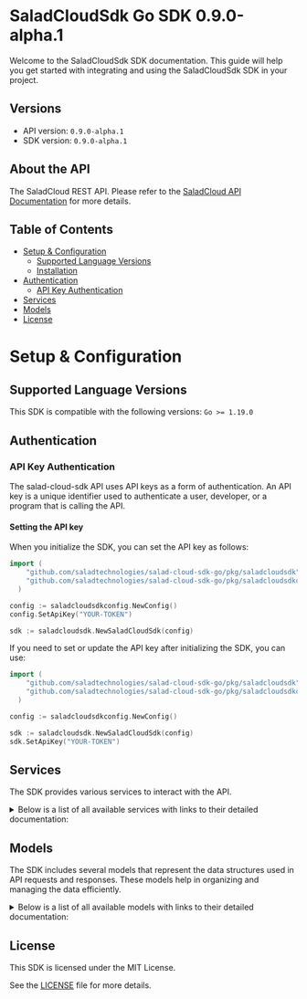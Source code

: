 # SaladCloudSdk Go SDK 0.9.0-alpha.1

Welcome to the SaladCloudSdk SDK documentation. This guide will help you get started with integrating and using the SaladCloudSdk SDK in your project.

## Versions

- API version: `0.9.0-alpha.1`
- SDK version: `0.9.0-alpha.1`

## About the API

The SaladCloud REST API. Please refer to the [SaladCloud API Documentation](https://docs.salad.com/api-reference) for more details.

## Table of Contents

- [Setup & Configuration](#setup--configuration)
  - [Supported Language Versions](#supported-language-versions)
  - [Installation](#installation)
- [Authentication](#authentication)
  - [API Key Authentication](#api-key-authentication)
- [Services](#services)
- [Models](#models)
- [License](#license)

# Setup & Configuration

## Supported Language Versions

This SDK is compatible with the following versions: `Go >= 1.19.0`

## Authentication

### API Key Authentication

The salad-cloud-sdk API uses API keys as a form of authentication. An API key is a unique identifier used to authenticate a user, developer, or a program that is calling the API.

#### Setting the API key

When you initialize the SDK, you can set the API key as follows:

```go
import (
    "github.com/saladtechnologies/salad-cloud-sdk-go/pkg/saladcloudsdk"
    "github.com/saladtechnologies/salad-cloud-sdk-go/pkg/saladcloudsdkconfig"
  )

config := saladcloudsdkconfig.NewConfig()
config.SetApiKey("YOUR-TOKEN")

sdk := saladcloudsdk.NewSaladCloudSdk(config)
```

If you need to set or update the API key after initializing the SDK, you can use:

```go
import (
    "github.com/saladtechnologies/salad-cloud-sdk-go/pkg/saladcloudsdk"
    "github.com/saladtechnologies/salad-cloud-sdk-go/pkg/saladcloudsdkconfig"
  )

config := saladcloudsdkconfig.NewConfig()

sdk := saladcloudsdk.NewSaladCloudSdk(config)
sdk.SetApiKey("YOUR-TOKEN")
```

## Services

The SDK provides various services to interact with the API.

<details> 
<summary>Below is a list of all available services with links to their detailed documentation:</summary>

| Name                                                                               |
| :--------------------------------------------------------------------------------- |
| [ContainerGroupsService](documentation/services/container_groups_service.md)       |
| [WorkloadErrorsService](documentation/services/workload_errors_service.md)         |
| [QueuesService](documentation/services/queues_service.md)                          |
| [QuotasService](documentation/services/quotas_service.md)                          |
| [InferenceEndpointsService](documentation/services/inference_endpoints_service.md) |
| [OrganizationDataService](documentation/services/organization_data_service.md)     |
| [WebhookSecretKeyService](documentation/services/webhook_secret_key_service.md)    |

</details>

## Models

The SDK includes several models that represent the data structures used in API requests and responses. These models help in organizing and managing the data efficiently.

<details> 
<summary>Below is a list of all available models with links to their detailed documentation:</summary>

| Name                                                                                               | Description                                                              |
| :------------------------------------------------------------------------------------------------- | :----------------------------------------------------------------------- |
| [ContainerGroupList](documentation/models/container_group_list.md)                                 | Represents a list of container groups                                    |
| [CreateContainerGroup](documentation/models/create_container_group.md)                             | Represents a request to create a container group                         |
| [ContainerGroup](documentation/models/container_group.md)                                          | Represents a container group                                             |
| [UpdateContainerGroup](documentation/models/update_container_group.md)                             | Represents a request to update a container group                         |
| [ContainerGroupInstances](documentation/models/container_group_instances.md)                       | Represents a list of container group instances                           |
| [ContainerGroupInstance](documentation/models/container_group_instance.md)                         | Represents the details of a single container group instance              |
| [WorkloadErrorList](documentation/models/workload_error_list.md)                                   | Represents a list of workload errors                                     |
| [QueueList](documentation/models/queue_list.md)                                                    | Represents a list of queues                                              |
| [CreateQueue](documentation/models/create_queue.md)                                                | Represents a request to create a new queue.                              |
| [Queue](documentation/models/queue.md)                                                             | Represents a queue.                                                      |
| [UpdateQueue](documentation/models/update_queue.md)                                                | Represents a request to update an existing queue.                        |
| [QueueJobList](documentation/models/queue_job_list.md)                                             | Represents a list of queue jobs                                          |
| [CreateQueueJob](documentation/models/create_queue_job.md)                                         | Represents a request to create a queue job                               |
| [QueueJob](documentation/models/queue_job.md)                                                      | Represents a queue job                                                   |
| [Quotas](documentation/models/quotas.md)                                                           | Represents the organization quotas                                       |
| [InferenceEndpointsList](documentation/models/inference_endpoints_list.md)                         | Represents a list of inference endpoints                                 |
| [InferenceEndpoint](documentation/models/inference_endpoint.md)                                    | Represents an inference endpoint                                         |
| [InferenceEndpointJobList](documentation/models/inference_endpoint_job_list.md)                    | Represents a list of inference endpoint jobs                             |
| [CreateInferenceEndpointJob](documentation/models/create_inference_endpoint_job.md)                | Represents a request to create a inference endpoint job                  |
| [InferenceEndpointJob](documentation/models/inference_endpoint_job.md)                             | Represents a inference endpoint job                                      |
| [GpuClassesList](documentation/models/gpu_classes_list.md)                                         | Represents a list of GPU classes                                         |
| [WebhookSecretKey](documentation/models/webhook_secret_key.md)                                     | Represents a webhook secret key                                          |
| [Container](documentation/models/container.md)                                                     | Represents a container                                                   |
| [ContainerRestartPolicy](documentation/models/container_restart_policy.md)                         |                                                                          |
| [ContainerGroupState](documentation/models/container_group_state.md)                               | Represents a container group state                                       |
| [CountryCode](documentation/models/country_code.md)                                                |                                                                          |
| [ContainerGroupNetworking](documentation/models/container_group_networking.md)                     | Represents container group networking parameters                         |
| [ContainerGroupLivenessProbe](documentation/models/container_group_liveness_probe.md)              | Represents the container group liveness probe                            |
| [ContainerGroupReadinessProbe](documentation/models/container_group_readiness_probe.md)            | Represents the container group readiness probe                           |
| [ContainerGroupStartupProbe](documentation/models/container_group_startup_probe.md)                | Represents the container group startup probe                             |
| [ContainerGroupQueueConnection](documentation/models/container_group_queue_connection.md)          | Represents container group queue connection                              |
| [ContainerResourceRequirements](documentation/models/container_resource_requirements.md)           | Represents a container resource requirements                             |
| [ContainerGroupPriority](documentation/models/container_group_priority.md)                         |                                                                          |
| [ContainerGroupStatus](documentation/models/container_group_status.md)                             |                                                                          |
| [ContainerGroupInstanceStatusCount](documentation/models/container_group_instance_status_count.md) | Represents a container group instance status count                       |
| [ContainerNetworkingProtocol](documentation/models/container_networking_protocol.md)               |                                                                          |
| [ContainerGroupProbeTcp](documentation/models/container_group_probe_tcp.md)                        |                                                                          |
| [ContainerGroupProbeHttp](documentation/models/container_group_probe_http.md)                      |                                                                          |
| [ContainerGroupProbeGrpc](documentation/models/container_group_probe_grpc.md)                      |                                                                          |
| [ContainerGroupProbeExec](documentation/models/container_group_probe_exec.md)                      |                                                                          |
| [ContainerProbeHttpScheme](documentation/models/container_probe_http_scheme.md)                    |                                                                          |
| [ContainerGroupProbeHttpHeaders2](documentation/models/container_group_probe_http_headers_2.md)    |                                                                          |
| [CreateContainer](documentation/models/create_container.md)                                        | Represents a container                                                   |
| [CreateContainerGroupNetworking](documentation/models/create_container_group_networking.md)        | Represents container group networking parameters                         |
| [UpdateContainer](documentation/models/update_container.md)                                        | Represents an update container object                                    |
| [UpdateContainerGroupNetworking](documentation/models/update_container_group_networking.md)        | Represents update container group networking parameters                  |
| [WorkloadError](documentation/models/workload_error.md)                                            | Represents a workload error                                              |
| [QueueJobEvent](documentation/models/queue_job_event.md)                                           | Represents an event for queue job                                        |
| [ContainerGroupsQuotas](documentation/models/container_groups_quotas.md)                           |                                                                          |
| [RecipesQuotas](documentation/models/recipes_quotas.md)                                            |                                                                          |
| [InferenceEndpointJobEvent](documentation/models/inference_endpoint_job_event.md)                  | Represents an event for inference endpoint job                           |
| [GpuClass](documentation/models/gpu_class.md)                                                      | Represents a GPU Class                                                   |
| [GpuClassPrice](documentation/models/gpu_class_price.md)                                           | Represents the price of a GPU class for a given container group priority |

</details>

## License

This SDK is licensed under the MIT License.

See the [LICENSE](LICENSE) file for more details.
